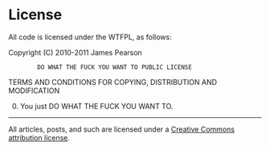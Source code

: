 License
======

All code is licensed under the WTFPL, as follows:

Copyright (C) 2010-2011 James Pearson

            DO WHAT THE FUCK YOU WANT TO PUBLIC LICENSE
   TERMS AND CONDITIONS FOR COPYING, DISTRIBUTION AND MODIFICATION

  0. You just DO WHAT THE FUCK YOU WANT TO.

- - -

All articles, posts, and such are licensed under a [Creative Commons attribution license](http://creativecommons.org/licenses/by/3.0/us/).
